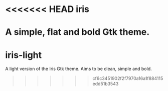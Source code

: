 <<<<<<< HEAD
iris
====

A simple, flat and bold Gtk theme.
=======
iris-light
==========

A light version of the Iris Gtk theme. Aims to be clean, simple and bold.
>>>>>>> cf6c3451902f2f7970a16a1f884115edd51b3543
